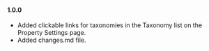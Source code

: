 #### 1.0.0
* Added clickable links for taxonomies in the Taxonomy list on the Property Settings page.
* Added changes.md file.